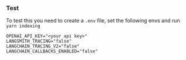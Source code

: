 ### Test

To test this you need to create a `.env` file, set the following envs and run `yarn indexing`

```
OPENAI_API_KEY="<your api key>"
LANGSMITH_TRACING="false"
LANGCHAIN_TRACING_V2="false"
LANGCHAIN_CALLBACKS_ENABLED="false"
```
